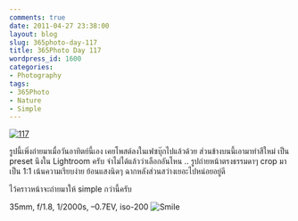 ```yaml
---
comments: true
date: 2011-04-27 23:38:00
layout: blog
slug: 365photo-day-117
title: 365Photo Day 117
wordpress_id: 1600
categories:
- Photography
tags:
- 365Photo
- Nature
- Simple
---
```


[![117](http://files.armno.in.th/uploads/2011/04/117_thumb.jpg)](http://files.armno.in.th/uploads/2011/04/117.jpg)

รูปนี้เพิ่งถ่ายมาเมื่อวันอาทิตย์นี้เอง เคยโพสต์ลงในเฟซบุ๊กไปแล้วด้วย ส่วนข้างบนนี้เอามาทำสีใหม่ เป็น preset นึงใน Lightroom ครับ จำไม่ได้แล้วว่าเลือกอันไหน .. รูปถ่ายหน้าตรงธรรมดาๆ crop มาเป็น 1:1 เน้นความเรียบง่าย ย้อนแสงนิดๆ ฉากหลังส่วนสว่างเยอะไปหน่อยอยู่ดี

ไว้คราวหน้าจะถ่ายมาให้ simple กว่านี้ครับ

35mm, f/1.8, 1/2000s, –0.7EV, iso-200 ![Smile](http://files.armno.in.th/uploads/2011/04/wlEmoticon-smile4.png)
